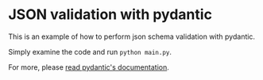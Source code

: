# JSON validation with pydantic

This is an example of how to perform json schema validation with pydantic.

Simply examine the code and run `python main.py`.

For more, please [read pydantic's documentation](https://pydantic-docs.helpmanual.io/).
